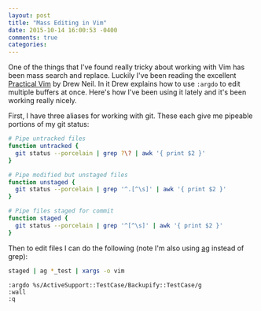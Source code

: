 ```yaml
---
layout: post
title: "Mass Editing in Vim"
date: 2015-10-14 16:00:53 -0400
comments: true
categories:
---
```


One of the things that I've found really tricky about working with Vim has been mass search and replace.
Luckily I've been reading the excellent [Practical Vim](http://www.amazon.com/Practical-Vim-Thought-Pragmatic-Programmers/dp/1934356980) by Drew Neil.
In it Drew explains how to use `:argdo` to edit multiple buffers at once.
Here's how I've been using it lately and it's been working really nicely.

First, I have three aliases for working with git. These each give me pipeable portions of my git status:

```sh
# Pipe untracked files
function untracked {
  git status --porcelain | grep ?\? | awk '{ print $2 }'
}

# Pipe modified but unstaged files
function unstaged {
  git status --porcelain | grep '^.[^\s]' | awk '{ print $2 }'
}

# Pipe files staged for commit
function staged {
  git status --porcelain | grep '^[^\s]' | awk '{ print $2 }'
}
```

Then to edit files I can do the following (note I'm also using [ag](https://github.com/ggreer/the_silver_searcher) instead of grep):

```sh
staged | ag *_test | xargs -o vim
```

```vim
:argdo %s/ActiveSupport::TestCase/Backupify::TestCase/g
:wall
:q
```
